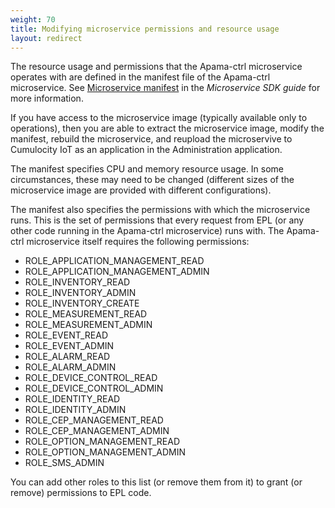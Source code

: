 ```yaml
---
weight: 70
title: Modifying microservice permissions and resource usage
layout: redirect
---
```


The resource usage and permissions that the Apama-ctrl microservice operates with are defined in the manifest file of the Apama-ctrl microservice. See [Microservice manifest](/microservice-sdk/concept/#manifest) in the *Microservice SDK guide* for more information. 

If you have access to the microservice image (typically available only to operations), then you are able to extract the microservice image, modify the manifest, rebuild the microservice, and reupload the microservive to Cumulocity IoT as an application in the Administration application.

The manifest specifies CPU and memory resource usage. In some circumstances, these may need to be changed (different sizes of the microservice image are provided with different configurations). 

The manifest also specifies the permissions with which the microservice runs. This is the set of permissions that every request from EPL (or any other code running in the Apama-ctrl microservice) runs with. The Apama-ctrl microservice itself requires the following permissions:

- ROLE_APPLICATION_MANAGEMENT_READ
- ROLE_APPLICATION_MANAGEMENT_ADMIN
- ROLE_INVENTORY_READ
- ROLE_INVENTORY_ADMIN
- ROLE_INVENTORY_CREATE
- ROLE_MEASUREMENT_READ
- ROLE_MEASUREMENT_ADMIN
- ROLE_EVENT_READ
- ROLE_EVENT_ADMIN
- ROLE_ALARM_READ
- ROLE_ALARM_ADMIN
- ROLE_DEVICE_CONTROL_READ
- ROLE_DEVICE_CONTROL_ADMIN
- ROLE_IDENTITY_READ
- ROLE_IDENTITY_ADMIN
- ROLE_CEP_MANAGEMENT_READ
- ROLE_CEP_MANAGEMENT_ADMIN
- ROLE_OPTION_MANAGEMENT_READ
- ROLE_OPTION_MANAGEMENT_ADMIN
- ROLE_SMS_ADMIN

You can add other roles to this list (or remove them from it) to grant (or remove) permissions to EPL code. 